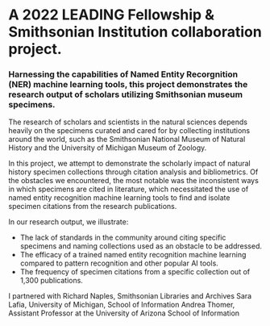 # A 2022 LEADING Fellowship & Smithsonian Institution collaboration project.
### Harnessing the capabilities of Named Entity Recorgnition (NER) machine learning tools, this project demonstrates the research output of scholars utilizing Smithsonian museum specimens.

The research of scholars and scientists in the natural sciences depends heavily on the specimens curated and cared for by collecting institutions around the world, such as the Smithsonian National Museum of Natural History and the University of Michigan Museum of Zoology. 

In this project, we attempt to demonstrate the scholarly impact of natural history specimen collections through citation analysis and bibliometrics.  Of the obstacles we encountered, the most notable was the inconsistent ways in which specimens are cited in literature, which necessitated the use of named entity recognition machine learning tools to find and isolate specimen citations from the research publications. 

In our research output, we illustrate:
- The lack of standards in the community around citing specific specimens and naming collections used as an obstacle to be addressed.  
- The efficacy of a trained named entity recognition machine learning compared to pattern recognition and other popular AI tools.
- The frequency of specimen citations from a specific collection out of 1,300 publications.

I partnered with
Richard Naples, Smithsonian Libraries and Archives
Sara Lafia, University of Michigan, School of Information
Andrea Thomer, Assistant Professor at the University of Arizona School of Information
